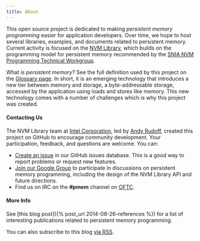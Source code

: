 ```yaml
---
title: About
---
```


This open source project is dedicated to making
_persistent memory programming_ easier for application developers.
Over time, we hope to host several libraries, examples, and
documents related to persistent memory.  Current activity is
focused on the [NVM Library](/nvml/), which builds on the
programming model for persistent memory recommended by the
[SNIA NVM Programming Technical Workgroup](http://snia.org/nvmp).

What is _persistent memory_?  See the full definition used by this
project on the [Glossary page](/glossary).  In short, it is an
emerging technology that introduces a new tier between memory and
storage, a byte-addressable storage, accessed by the application
using loads and stores like memory.  This new technology comes
with a number of challenges which is why this project was created.

#### Contacting Us

The NVM Library team at
[Intel Corporation](http://www.intel.com), led by 
[Andy Rudoff](mailto:andy.rudoff@intel.com), created this project
on GitHub to encourage community development.
Your participation,
feedback, and questions are welcome.  You can:

* [Create an issue](https://github.com/pmem/issues/issues) in our GitHub
  issues database.  This is a good way to report problems or request new
  features.
* [Join our Google Group](http://groups.google.com/group/pmem) to
  participate in discussions on persistent memory programming, including
  the design of the NVM Library API and future directions.
* Find us on IRC on the **#pmem** channel on [OFTC](http://www.oftc.net).

#### More Info

See [this blog post]({% post_url 2014-08-26-references %}) for a list
of interesting publications related to persistent memory programming.

You can also subscribe to this blog [via RSS](/feed.xml).

